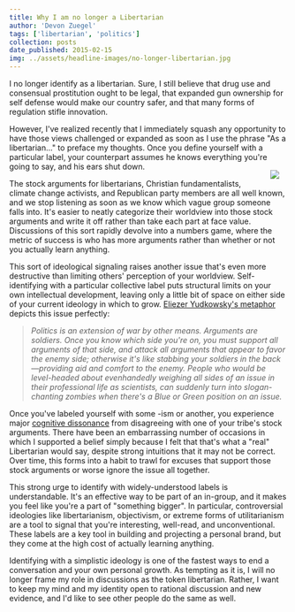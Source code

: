 ```yaml
---
title: Why I am no longer a Libertarian
author: 'Devon Zuegel'
tags: ['libertarian', 'politics']
collection: posts
date_published: 2015-02-15
img: ../assets/headline-images/no-longer-libertarian.jpg
---
```

<!-- img: 'http://i.imgur.com/daE3UgZ.jpg' -->

I no longer identify as a libertarian. Sure, I still believe that drug use and consensual prostitution ought to be legal, that expanded gun ownership for self defense would make our country safer, and that many forms of regulation stifle innovation.

However, I've realized recently that I immediately squash any opportunity to have those views challenged or expanded as soon as I use the phrase "As a libertarian..." to preface my thoughts. Once you define yourself with a particular label, your counterpart assumes he knows everything you're going to say, and his ears shut down. <img src='http://i.imgur.com/M2Rqh8u.png' style='margin:15px; float:right; max-width:60%'/>

The stock arguments for libertarians, Christian fundamentalists, climate change activists, and Republican party members are all well known, and we stop listening as soon as we know which vague group someone falls into. It's easier to neatly categorize their worldview into those stock arguments and write it off rather than take each part at face value. Discussions of this sort rapidly devolve into a numbers game, where the metric of success is who has more arguments rather than whether or not you actually learn anything.

This sort of ideological signaling raises another issue that's even more destructive than limiting others' perception of your worldview. Self-identifying with a particular collective label puts structural limits on your own intellectual development, leaving only a little bit of space on either side of your current ideology in which to grow. [Eliezer Yudkowsky's metaphor](http://lesswrong.com/lw/gw/politics_is_the_mindkiller/) depicts this issue perfectly:

> *Politics is an extension of war by other means.  Arguments are soldiers.  Once you know which side you're on, you must support all arguments of that side, and attack all arguments that appear to favor the enemy side; otherwise it's like stabbing your soldiers in the back—providing aid and comfort to the enemy.  People who would be level-headed about evenhandedly weighing all sides of an issue in their professional life as scientists, can suddenly turn into slogan-chanting zombies when there's a Blue or Green position on an issue.*

Once you've labeled yourself with some -ism or another, you experience major [cognitive dissonance](http://www.simplypsychology.org/cognitive-dissonance.html) from disagreeing with one of your tribe's stock arguments. There have been an embarrassing number of occasions in which I supported a belief simply because I felt that that's what a "real" Libertarian would say, despite strong intuitions that it may not be correct. Over time, this forms into a habit to trawl for excuses that support those stock arguments or worse ignore the issue all together.

This strong urge to identify with widely-understood labels is understandable. It's an effective way to be part of an in-group, and it makes you feel like you're a part of "something bigger". In particular, controversial ideologies like libertarianism, objectivism, or extreme forms of utilitarianism are a tool to signal that you're interesting, well-read, and unconventional. These labels are a key tool in building and projecting a personal brand, but they come at the high cost of actually learning anything.

Identifying with a simplistic ideology is one of the fastest ways to end a conversation and your own personal growth. As tempting as it is, I will no longer frame my role in discussions as the token libertarian. Rather, I want to keep my mind and my identity open to rational discussion and new evidence, and I'd like to see other people do the same as well.


<!-- 
and consider the sum of the parts in place of a simplistic monolith

The conversation is done as soon as you know what the other person labels himself as, stock argument, stifles debate... also boxing yourself in, you have to defend "your ", you're not going to kill your soldiers

If someone hands you a filter, in moments of ambiguity, can shape the reality that you create, we are always looking for filters so even easier if someone hands you

Sometimes they will include a unique historical example, study, or description to support their claim, but rarely do they 

the person they are trying to convince has little reason to believe that their respective argument will add significant value to the conversation.
 -->
